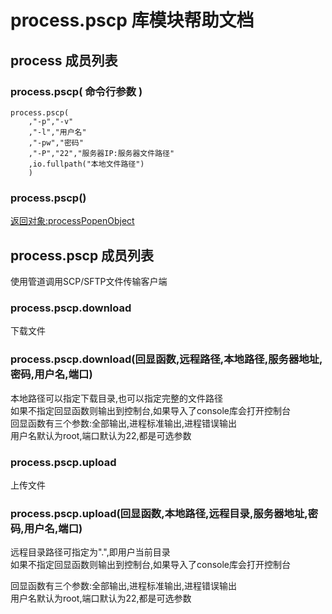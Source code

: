 # process.pscp 库模块帮助文档

<a id="process"></a>
## process 成员列表


<a id="process.pscp"></a>
### process.pscp( 命令行参数  ) 
 

```aardio
process.pscp(    
    ,"-p","-v"  
    ,"-l","用户名"  
    ,"-pw","密码"  
    ,"-P","22","服务器IP:服务器文件路径"   
    ,io.fullpath("本地文件路径")   
    )
```



<a id="process.pscp"></a>
### process.pscp() 
 [返回对象:processPopenObject](https://www.aardio.com/zh-cn/doc/library-reference/process/popen.html#processPopenObject)

<a id="process.pscp"></a>
## process.pscp 成员列表

使用管道调用SCP/SFTP文件传输客户端

<a id="process.pscp.download"></a>
### process.pscp.download 
 下载文件

<a id="process.pscp.download"></a>
### process.pscp.download(回显函数,远程路径,本地路径,服务器地址,密码,用户名,端口) 
 本地路径可以指定下载目录,也可以指定完整的文件路径  
如果不指定回显函数则输出到控制台,如果导入了console库会打开控制台  
回显函数有三个参数:全部输出,进程标准输出,进程错误输出  
用户名默认为root,端口默认为22,都是可选参数

<a id="process.pscp.upload"></a>
### process.pscp.upload 
 上传文件

<a id="process.pscp.upload"></a>
### process.pscp.upload(回显函数,本地路径,远程目录,服务器地址,密码,用户名,端口) 
 远程目录路径可指定为".",即用户当前目录  
如果不指定回显函数则输出到控制台,如果导入了console库会打开控制台  
  
回显函数有三个参数:全部输出,进程标准输出,进程错误输出  
用户名默认为root,端口默认为22,都是可选参数

